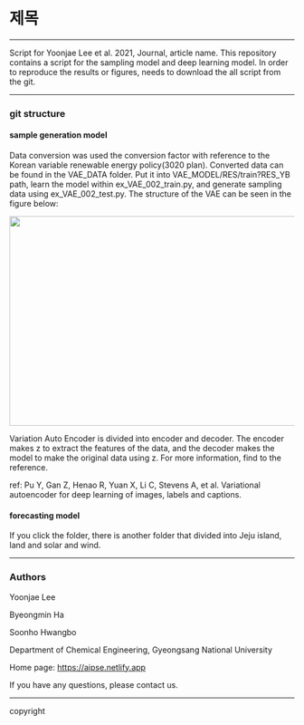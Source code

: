 # 제목
***

Script for Yoonjae Lee et al. 2021, Journal, article name.
This repository contains a script for the sampling model and deep learning model.
In order to reproduce the results or figures, needs to download the all script from the git.

***
### git structure

#### sample generation model

Data conversion was used the conversion factor with reference to the Korean variable renewable energy policy(3020 plan). Converted data can be found in the VAE_DATA folder. Put it into VAE_MODEL/RES/train?RES_YB path, learn the model within ex_VAE_002_train.py, and generate sampling data using ex_VAE_002_test.py.
The structure of the VAE can be seen in the figure below:


<img src="https://user-images.githubusercontent.com/91713489/138058810-b58c406e-9c81-48f7-9fea-9a08e671cf5a.jpg" width="700" height="370">


Variation Auto Encoder is divided into encoder and decoder. The encoder makes z to extract the features of the data, and the decoder makes the model to make the original data using z. For more information, find to the reference.

ref: Pu Y, Gan Z, Henao R, Yuan X, Li C, Stevens A, et al. Variational autoencoder for deep learning of images, labels and captions. 

#### forecasting model

If you click the folder, there is another folder that divided into Jeju island, land and solar and wind.

***
### Authors

Yoonjae Lee

Byeongmin Ha

Soonho Hwangbo

Department of Chemical Engineering, Gyeongsang National University

Home page: https://aipse.netlify.app

If you have any questions, please contact us.

***
copyright
